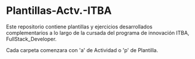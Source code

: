 # Plantillas-Actv.-ITBA
Este repositorio contiene plantillas y ejercicios desarrollados complementarios a lo largo de la cursada del programa de innovación ITBA, FullStack_Developer.

Cada carpeta comenzara con 'a' de Actividad o 'p' de Plantilla.
